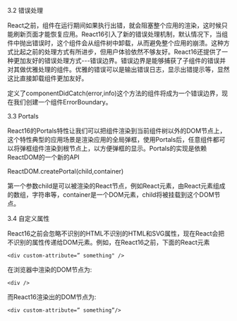3.2 错误处理

React之前，组件在运行期间如果执行出错，就会阻塞整个应用的渲染，这时候只能刷新页面才能恢复应用。React16引入了新的错误处理机制，默认情况下，当组件中抛出错误时，这个组件会从组件树中卸载，从而避免整个应用的崩溃。这种方式比起之前的处理方式有所进步，但用户体验依然不够友好。React16还提供了一种更加友好的错误处理方式---错误边界。错误边界是能够捕获了子组件的错误并对其做优雅处理的组件。优雅的错误可以是输出错误日志，显示出错提示等，显然这比直接卸载组件更加友好。

定义了componentDidCatch(error,info)这个方法的组件将成为一个错误边界，现在我们创建一个组件ErrorBoundary。

3.3 Portals

React16的Portals特性让我们可以把组件渲染到当前组件树以外的DOM节点上，这个特性典型的应用场景是渲染应用的全局弹框，使用Portals后，任意组件都可以将弹框组件渲染到根节点上，以方便弹框的显示。Portals的实现是依赖ReactDOM的一个新的API

ReactDOM.createPortal(child,container)

第一个参数child是可以被渲染的React节点，例如React元素，由React元素组成的数组，字符串等，container是一个DOM元素，child将被挂载到这个DOM节点。

3.4 自定义属性

React16之前会忽略不识别的HTML不识别的HTML和SVG属性，现在React会把不识别的属性传递给DOM元素。例如，在React16之前，下面的React元素

    <div custom-attribute=” something" />

在浏览器中渲染的DOM节点为:

    <div />

而React16渲染出的DOM节点为:

    <div custom-attribute=” something”/>